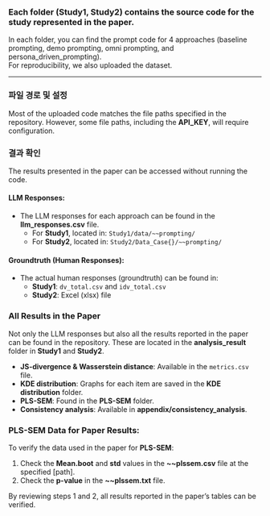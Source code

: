 ### Each folder (Study1, Study2) contains the source code for the study represented in the paper.

In each folder, you can find the prompt code for 4 approaches (baseline prompting, demo prompting, omni prompting, and persona_driven_prompting).  
For reproducibility, we also uploaded the dataset.

---

### 파일 경로 및 설정

Most of the uploaded code matches the file paths specified in the repository. However, some file paths, including the **API_KEY**, will require configuration.

### 결과 확인

The results presented in the paper can be accessed without running the code.

#### LLM Responses:
- The LLM responses for each approach can be found in the **llm_responses.csv** file.
  - For **Study1**, located in: `Study1/data/~~prompting/`
  - For **Study2**, located in: `Study2/Data_Case{}/~~prompting/`

#### Groundtruth (Human Responses):
- The actual human responses (groundtruth) can be found in:
  - **Study1**: `dv_total.csv` and `idv_total.csv`
  - **Study2**: Excel (xlsx) file

### All Results in the Paper
Not only the LLM responses but also all the results reported in the paper can be found in the repository. These are located in the **analysis_result** folder in **Study1** and **Study2**.

- **JS-divergence & Wasserstein distance**: Available in the `metrics.csv` file.
- **KDE distribution**: Graphs for each item are saved in the **KDE distribution** folder.
- **PLS-SEM**: Found in the **PLS-SEM** folder.
- **Consistency analysis**: Available in **appendix/consistency_analysis**.

### PLS-SEM Data for Paper Results:
To verify the data used in the paper for **PLS-SEM**:
1. Check the **Mean.boot** and **std** values in the **~~plssem.csv** file at the specified [path].
2. Check the **p-value** in the **~~plssem.txt** file.

By reviewing steps 1 and 2, all results reported in the paper’s tables can be verified.
